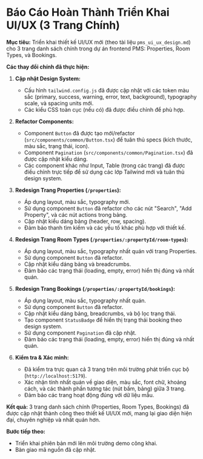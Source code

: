# Báo Cáo Hoàn Thành Triển Khai UI/UX (3 Trang Chính)

**Mục tiêu:** Triển khai thiết kế UI/UX mới (theo tài liệu `pms_ui_ux_design.md`) cho 3 trang danh sách chính trong dự án frontend PMS: Properties, Room Types, và Bookings.

**Các thay đổi chính đã thực hiện:**

1.  **Cập nhật Design System:**
    *   Cấu hình `tailwind.config.js` đã được cập nhật với các token màu sắc (primary, success, warning, error, text, background), typography scale, và spacing units mới.
    *   Các kiểu CSS toàn cục (nếu có) đã được điều chỉnh để phù hợp.

2.  **Refactor Components:**
    *   Component `Button` đã được tạo mới/refactor (`src/components/common/Button.tsx`) để tuân thủ specs (kích thước, màu sắc, trạng thái, icon).
    *   Component `Pagination` (`src/components/common/Pagination.tsx`) đã được cập nhật kiểu dáng.
    *   Các component khác như Input, Table (trong các trang) đã được điều chỉnh trực tiếp để sử dụng các lớp Tailwind mới và tuân thủ design system.

3.  **Redesign Trang Properties (`/properties`):**
    *   Áp dụng layout, màu sắc, typography mới.
    *   Sử dụng component `Button` đã refactor cho các nút "Search", "Add Property", và các nút actions trong bảng.
    *   Cập nhật kiểu dáng bảng (header, row, spacing).
    *   Đảm bảo thanh tìm kiếm và các yếu tố khác phù hợp với thiết kế.

4.  **Redesign Trang Room Types (`/properties/:propertyId/room-types`):**
    *   Áp dụng layout, màu sắc, typography nhất quán với trang Properties.
    *   Sử dụng component `Button` đã refactor.
    *   Cập nhật kiểu dáng bảng và breadcrumbs.
    *   Đảm bảo các trạng thái (loading, empty, error) hiển thị đúng và nhất quán.

5.  **Redesign Trang Bookings (`/properties/:propertyId/bookings`):**
    *   Áp dụng layout, màu sắc, typography nhất quán.
    *   Sử dụng component `Button` đã refactor.
    *   Cập nhật kiểu dáng bảng, breadcrumbs, và bộ lọc trạng thái.
    *   Tạo component `StatusBadge` để hiển thị trạng thái booking theo design system.
    *   Sử dụng component `Pagination` đã cập nhật.
    *   Đảm bảo các trạng thái (loading, empty, error) hiển thị đúng và nhất quán.

6.  **Kiểm tra & Xác minh:**
    *   Đã kiểm tra trực quan cả 3 trang trên môi trường phát triển cục bộ (`http://localhost:5179`).
    *   Xác nhận tính nhất quán về giao diện, màu sắc, font chữ, khoảng cách, và các thành phần tương tác (nút bấm, bảng) giữa 3 trang.
    *   Đảm bảo các trang hoạt động đúng với dữ liệu mẫu.

**Kết quả:**
3 trang danh sách chính (Properties, Room Types, Bookings) đã được cập nhật thành công theo thiết kế UI/UX mới, mang lại giao diện hiện đại, chuyên nghiệp và nhất quán hơn.

**Bước tiếp theo:**
*   Triển khai phiên bản mới lên môi trường demo công khai.
*   Bàn giao mã nguồn đã cập nhật.

